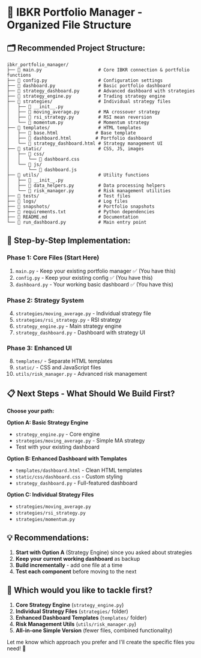 # 📁 IBKR Portfolio Manager - Organized File Structure

## 🗂️ **Recommended Project Structure:**

```
ibkr_portfolio_manager/
├── 📄 main.py                     # Core IBKR connection & portfolio functions
├── 📄 config.py                   # Configuration settings
├── 📄 dashboard.py                # Basic portfolio dashboard
├── 📄 strategy_dashboard.py       # Advanced dashboard with strategies
├── 📄 strategy_engine.py          # Trading strategy engine
├── 📄 strategies/                 # Individual strategy files
│   ├── 📄 __init__.py
│   ├── 📄 moving_average.py       # MA crossover strategy
│   ├── 📄 rsi_strategy.py         # RSI mean reversion
│   └── 📄 momentum.py             # Momentum strategy
├── 📄 templates/                  # HTML templates
│   ├── 📄 base.html              # Base template
│   ├── 📄 dashboard.html         # Portfolio dashboard
│   └── 📄 strategy_dashboard.html # Strategy management UI
├── 📄 static/                     # CSS, JS, images
│   ├── 📄 css/
│   │   └── 📄 dashboard.css
│   └── 📄 js/
│       └── 📄 dashboard.js
├── 📄 utils/                      # Utility functions
│   ├── 📄 __init__.py
│   ├── 📄 data_helpers.py         # Data processing helpers
│   └── 📄 risk_manager.py         # Risk management utilities
├── 📄 tests/                      # Test files
├── 📄 logs/                       # Log files
├── 📄 snapshots/                  # Portfolio snapshots
├── 📄 requirements.txt            # Python dependencies
├── 📄 README.md                   # Documentation
└── 📄 run_dashboard.py            # Main entry point
```

## 🚀 **Step-by-Step Implementation:**

### **Phase 1: Core Files (Start Here)**
1. `main.py` - Keep your existing portfolio manager ✅ (You have this)
2. `config.py` - Keep your existing config ✅ (You have this)  
3. `dashboard.py` - Your working basic dashboard ✅ (You have this)

### **Phase 2: Strategy System**
4. `strategies/moving_average.py` - Individual strategy file
5. `strategies/rsi_strategy.py` - RSI strategy
6. `strategy_engine.py` - Main strategy engine
7. `strategy_dashboard.py` - Dashboard with strategy UI

### **Phase 3: Enhanced UI**
8. `templates/` - Separate HTML templates
9. `static/` - CSS and JavaScript files
10. `utils/risk_manager.py` - Advanced risk management

## 📋 **Next Steps - What Should We Build First?**

**Choose your path:**

**Option A: Basic Strategy Engine** 
- `strategy_engine.py` - Core engine
- `strategies/moving_average.py` - Simple MA strategy
- Test with your existing dashboard

**Option B: Enhanced Dashboard with Templates**
- `templates/dashboard.html` - Clean HTML templates  
- `static/css/dashboard.css` - Custom styling
- `strategy_dashboard.py` - Full-featured dashboard

**Option C: Individual Strategy Files**
- `strategies/moving_average.py`
- `strategies/rsi_strategy.py`  
- `strategies/momentum.py`

## 💡 **Recommendations:**

1. **Start with Option A** (Strategy Engine) since you asked about strategies
2. **Keep your current working dashboard** as backup
3. **Build incrementally** - add one file at a time
4. **Test each component** before moving to the next

## 🤔 **Which would you like to tackle first?**

1. **Core Strategy Engine** (`strategy_engine.py`) 
2. **Individual Strategy Files** (`strategies/` folder)
3. **Enhanced Dashboard Templates** (`templates/` folder)
4. **Risk Management Utils** (`utils/risk_manager.py`)
5. **All-in-one Simple Version** (fewer files, combined functionality)

Let me know which approach you prefer and I'll create the specific files you need! 🎯